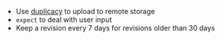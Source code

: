 - Use [duplicacy](https://duplicacy.com/) to upload to remote storage
- `expect` to deal with user input
- Keep a revision every 7 days for revisions older than 30 days
